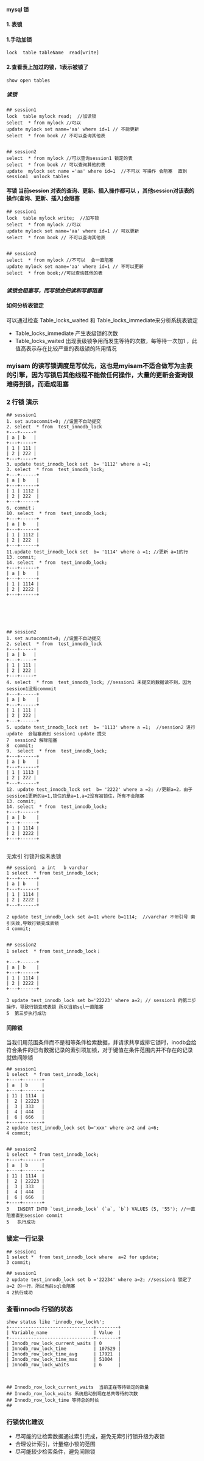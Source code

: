 ####  mysql 锁

####  1. 表锁

####   1.手动加锁

```mysql
lock  table tableName  read[write]
```



#### 2.查看表上加过的锁，1表示被锁了

```mysql
show open tables
```





#####  读锁

```mysql
## session1
lock  table mylock read;  //加读锁
select  * from mylock //可以
update mylock set name='aa' where id=1 // 不能更新
select  * from book // 不可以查询其他表


## session2
select  * from mylock //可以查询session1 锁定的表
select  * from book // 可以查询其他的表
update  mylock set name ='aa' where id=1  //不可以 写操作 会阻塞  直到 session1  unlock tables
```



#### 写锁  当前session  对表的查询、更新、插入操作都可以  ，其他session对该表的操作(查询、更新、插入)会阻塞

```mysql
## session1
lock  table mylock write;  //加写锁
select  * from mylock //可以
update mylock set name='aa' where id=1 // 可以更新
select  * from book // 不可以查询其他表


## session2
select  * from mylock //不可以  会一直阻塞
update mylock set name='aa' where id=1 // 不可以更新
select  * from book;//可以查询其他的表 


```

 ***读锁会阻塞写，而写锁会把读和写都阻塞***



####  如何分析表锁定

可以通过检查 Table_locks_waited  和 Table_locks_immediate来分析系统表锁定

- Table_locks_immediate   产生表级锁的次数
- Table_locks_waited  出现表级锁争用而发生等待的次数，每等待一次加1  ，此值高表示存在比较严重的表级锁的阵用情况

###  myisam  的读写锁调度是写优先，这也是myisam不适合做写为主表的引擎，因为写锁后其他线程不能做任何操作，大量的更新会查询很难得到锁，而造成阻塞







### 2 行锁   演示

```mysql
## session1
1. set autocommit=0; //设置不自动提交
2. select  * from  test_innodb_lock
+---+-----+
| a | b   |
+---+-----+
| 1 | 111 |
| 2 | 222 |
+---+-----+
3. update test_innodb_lock set  b= '1112' where a =1;
3. select  * from  test_innodb_lock;
+---+------+
| a | b    |
+---+------+
| 1 | 1112 |
| 2 | 222  |
+---+------+
6. commit；
10. select  * from  test_innodb_lock;
+---+------+
| a | b    |
+---+------+
| 1 | 1112 |
| 2 | 222  |
+---+------+
11.update test_innodb_lock set  b= '1114' where a =1; //更新 a=1的行
13. commit;
14. select  * from  test_innodb_lock;
+---+------+
| a | b    |
+---+------+
| 1 | 1114 |
| 2 | 2222 |
+---+------+






## session2
1. set autocommit=0; //设置不自动提交
2. select  * from  test_innodb_lock
+---+-----+
| a | b   |
+---+-----+
| 1 | 111 |
| 2 | 222 |
+---+-----+
4. select  * from  test_innodb_lock; //session1 未提交的数据读不到，因为session1没有commmit
+---+------+
| a | b    |
+---+------+
| 1 | 111 |
| 2 | 222 |
+---+------+
5. update test_innodb_lock set  b= '1113' where a =1;  //session2 进行update  会阻塞直到 session1 update 提交
7  session2 解除阻塞 
8  commit; 
9.  select  * from  test_innodb_lock;   
+---+------+
| a | b    |
+---+------+
| 1 | 1113 |
| 2 | 222 |
+---+------+
12. update test_innodb_lock set  b= '2222' where a =2; //更新a=2，由于session1更新的a=1,锁住的是a=1,a=2没有被锁住，所有不会阻塞
13. commit;
14. select  * from  test_innodb_lock;
+---+------+
| a | b    |
+---+------+
| 1 | 1114 |
| 2 | 2222 |
+---+------+


```



无索引 行锁升级未表锁

```mysql
## session1  a int   b varchar
1 select  * from test_innodb_lock;
+---+------+
| a | b    |
+---+------+
| 1 | 1114 |
| 2 | 2222 |
+---+------+

2 update test_innodb_lock set a=11 where b=1114;  //varchar 不带引号 索引失效,导致行锁变成表锁
4 commit;


## session2
1 select  * from test_innodb_lock；
   
+---+------+
| a | b    |
+---+------+
| 1 | 1114 |
| 2 | 2222 |
+---+------+

3 update test_innodb_lock set b='22223' where a=2; // session1 的第二步操作，导致行锁变成表锁 所以当前sql一直阻塞
5  第三步执行成功
```



  #### 间隙锁 
  当我们用范围条件而不是相等条件检索数据，并请求共享或排它锁时，inodb会给符合条件的已有数据记录的索引项加锁，对于键值在条件范围内并不存在的记录  就做间隙锁 

```mysql
## session1  
1 select  * from test_innodb_lock;
+----+-------+
| a  | b     |
+----+-------+
| 11 | 1114  |
|  2 | 22223 |
|  3 | 333   |
|  4 | 444   |
|  6 | 666   |
+----+-------+
2 update test_innodb_lock set b='xxx' where a>2 and a<6;
4 commit;


## session2
1 select  * from test_innodb_lock;
+----+-------+
| a  | b     |
+----+-------+
| 11 | 1114  |
|  2 | 22223 |
|  3 | 333   |
|  4 | 444   |
|  6 | 666   |
+----+-------+
3 	INSERT INTO `test_innodb_lock` (`a`, `b`) VALUES (5, '55'); //一直阻塞直到session commit
5   执行成功
```





### 锁定一行记录

```mysql
## session1  
1 select *  from test_innodb_lock where  a=2 for update;
3 commit;   

## session1  
2 update test_innodb_lock set b ='22234' where a=2; //session1 锁定了 a=2 的一行，所以当前sql会阻塞
4 2执行成功

```



### 查看innodb 行锁的状态

```mysql
show status like 'innodb_row_lock%';
+-------------------------------+--------+
| Variable_name                 | Value  |
+-------------------------------+--------+
| Innodb_row_lock_current_waits | 0      |
| Innodb_row_lock_time          | 107529 |
| Innodb_row_lock_time_avg      | 17921  |
| Innodb_row_lock_time_max      | 51004  |
| Innodb_row_lock_waits         | 6      |



## Innodb_row_lock_current_waits  当前正在等待锁定的数量
## Innodb_row_lock_waits 系统启动到现在总共等待的次数
## Innodb_row_lock_time 等待总的时长
##
```

###  行锁优化建议

- 尽可能的让检索数据通过索引完成，避免无索引行锁升级为表锁
- 合理设计索引，计量缩小锁的范围
- 尽可能较少检索条件，避免间隙锁

